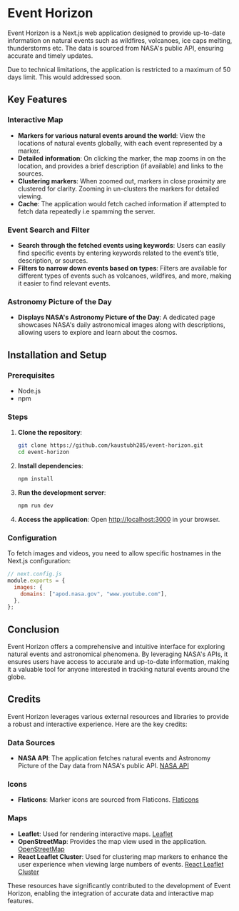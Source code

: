 [](https://github.com/kaustubh285/event-horizon/blob/main/public/event-horizon.png?raw=true)

# Event Horizon

Event Horizon is a Next.js web application designed to provide up-to-date information on natural events such as wildfires, volcanoes, ice caps melting, thunderstorms etc. The data is sourced from NASA's public API, ensuring accurate and timely updates.

Due to technical limitations, the application is restricted to a maximum of 50 days limit. This would addressed soon.

## Key Features

### Interactive Map

- **Markers for various natural events around the world**: View the locations of natural events globally, with each event represented by a marker.
- **Detailed information**: On clicking the marker, the map zooms in on the location, and provides a brief description (if available) and links to the sources.
- **Clustering markers**: When zoomed out, markers in close proximity are clustered for clarity. Zooming in un-clusters the markers for detailed viewing.
- **Cache**: The application would fetch cached information if attempted to fetch data repeatedly i.e spamming the server.

### Event Search and Filter

- **Search through the fetched events using keywords**: Users can easily find specific events by entering keywords related to the event’s title, description, or sources.
- **Filters to narrow down events based on types**: Filters are available for different types of events such as volcanoes, wildfires, and more, making it easier to find relevant events.

### Astronomy Picture of the Day

- **Displays NASA's Astronomy Picture of the Day**: A dedicated page showcases NASA's daily astronomical images along with descriptions, allowing users to explore and learn about the cosmos.

## Installation and Setup

### Prerequisites

- Node.js
- npm

### Steps

1. **Clone the repository**:

   ```sh
   git clone https://github.com/kaustubh285/event-horizon.git
   cd event-horizon
   ```

2. **Install dependencies**:

   ```sh
   npm install
   ```

3. **Run the development server**:

   ```sh
   npm run dev
   ```

4. **Access the application**:
   Open [http://localhost:3000](http://localhost:3000) in your browser.

### Configuration

To fetch images and videos, you need to allow specific hostnames in the Next.js configuration:

```js
// next.config.js
module.exports = {
  images: {
    domains: ["apod.nasa.gov", "www.youtube.com"],
  },
};
```

## Conclusion

Event Horizon offers a comprehensive and intuitive interface for exploring natural events and astronomical phenomena. By leveraging NASA's APIs, it ensures users have access to accurate and up-to-date information, making it a valuable tool for anyone interested in tracking natural events around the globe.

## Credits

Event Horizon leverages various external resources and libraries to provide a robust and interactive experience. Here are the key credits:

### Data Sources

- **NASA API**: The application fetches natural events and Astronomy Picture of the Day data from NASA's public API. [NASA API](https://api.nasa.gov/)

### Icons

- **Flaticons**: Marker icons are sourced from Flaticons. [Flaticons](https://www.flaticon.com/)

### Maps

- **Leaflet**: Used for rendering interactive maps. [Leaflet](https://leafletjs.com/)
- **OpenStreetMap**: Provides the map view used in the application. [OpenStreetMap](https://www.openstreetmap.org/)
- **React Leaflet Cluster**: Used for clustering map markers to enhance the user experience when viewing large numbers of events. [React Leaflet Cluster](https://www.npmjs.com/package/react-leaflet-cluster)

These resources have significantly contributed to the development of Event Horizon, enabling the integration of accurate data and interactive map features.
